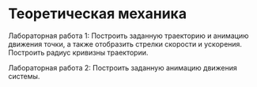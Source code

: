 # Теоретическая механика
Лабораторная работа 1: Построить заданную траекторию и анимацию движения точки, а также
отобразить стрелки скорости и ускорения. Построить радиус кривизны
траектории.

Лабораторная работа 2: Построить заданную анимацию движения системы.
